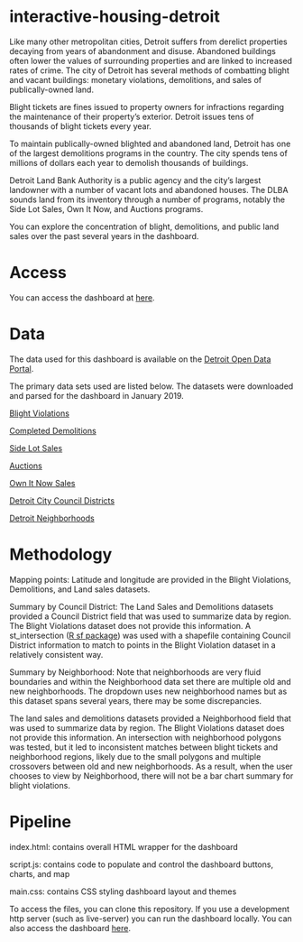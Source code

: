 # interactive-housing-detroit

Like many other metropolitan cities, Detroit suffers from derelict properties decaying from years of abandonment and disuse. Abandoned buildings often lower the values of surrounding properties and are linked to increased rates of crime. The city of Detroit has several methods of combatting blight and vacant buildings: monetary violations, demolitions, and sales of publically-owned land.

Blight tickets are fines issued to property owners for infractions regarding the maintenance of their property’s exterior. Detroit issues tens of thousands of blight tickets every year.

To maintain publically-owned blighted and abandoned land, Detroit has one of the largest demolitions programs in the country. The city spends tens of millions of dollars each year to demolish thousands of buildings.

Detroit Land Bank Authority is a public agency and the city’s largest landowner with a number of vacant lots and abandoned houses. The DLBA sounds land from its inventory through a number of programs, notably the Side Lot Sales, Own It Now, and Auctions programs.

You can explore the concentration of blight, demolitions, and public land sales over the past several years in the dashboard. 

# Access
You can access the dashboard at [here](https://laurenjli.github.io/interactive-housing-detroit/).

# Data
The data used for this dashboard is available on the [Detroit Open Data Portal](https://data.detroitmi.gov/).

The primary data sets used are listed below. The datasets were downloaded and parsed for the dashboard in January 2019.

[Blight Violations](https://data.detroitmi.gov/Property-Parcels/Blight-Violations/ti6p-wcg4)


[Completed Demolitions](https://data.detroitmi.gov/Property-Parcels/Detroit-Demolitions/rv44-e9di)


[Side Lot Sales](https://data.detroitmi.gov/Property-Parcels/Side-Lot-Sales/mfsk-uw55)


[Auctions](https://data.detroitmi.gov/Property-Parcels/DLBA-Auctions-Closed/tgwk-njih)


[Own It Now Sales](https://data.detroitmi.gov/Property-Parcels/Own-It-Now-Sales/pyf3-v3vc)


[Detroit City Council Districts](https://data.detroitmi.gov/Government/City-Council-Districts/4vse-9zps)


[Detroit Neighborhoods](https://data.detroitmi.gov/Government/Detroit-Neighborhoods/5mn6-ihjv)

# Methodology

Mapping points: Latitude and longitude are provided in the Blight Violations, Demolitions, and Land sales datasets.

Summary by Council District: The Land Sales and Demolitions datasets provided a Council District field that was used to summarize data by region. The Blight Violations dataset does not provide this information. A st_intersection ([R sf package](https://cran.r-project.org/web/packages/sf/index.html)) was used with a shapefile containing Council District information to match to points in the Blight Violation dataset in a relatively consistent way.

Summary by Neighborhood: Note that neighborhoods are very fluid boundaries and within the Neighborhood data set there are multiple old and new neighborhoods. The dropdown uses new neighborhood names but as this dataset spans several years, there may be some discrepancies. 

The land sales and demolitions datasets provided a Neighborhood field that was used to summarize data by region.  The Blight Violations dataset does not provide this information. An intersection with neighborhood polygons was tested, but it led to inconsistent matches between blight tickets and neighborhood regions, likely due to the small polygons and multiple crossovers between old and new neighborhoods. As a result, when the user chooses to view by Neighborhood, there will not be a bar chart summary for blight violations. 

# Pipeline

index.html: contains overall HTML wrapper for the dashboard 

script.js: contains code to populate and control the dashboard buttons, charts, and map

main.css: contains CSS styling dashboard layout and themes

To access the files, you can clone this repository. If you use a development http server (such as live-server) you can run the dashboard locally. You can also access the dashboard [here](https://laurenjli.github.io/interactive-housing-detroit/).



